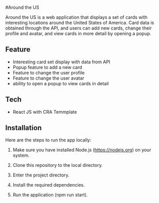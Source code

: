 #Around the US

Around the US is a web application that displays a set of cards with interesting locations around the United States of America. Card data is obtained through the API, and users can add new cards, change their profile and avatar, and view cards in more detail by opening a popup.

## Feature

- Interesting card set display with data from API
- Popup feature to add a new card
- Feature to change the user profile
- Feature to change the user avatar
- ability to open a popup to view cards in detail

## Tech

- React JS with CRA Temmplate

## Installation

Here are the steps to run the app locally:

1. Make sure you have installed Node.js (https://nodejs.org) on your system.

2. Clone this repository to the local directory.

3. Enter the project directory.

4. Install the required dependencies.

5. Run the application (npm run start).

